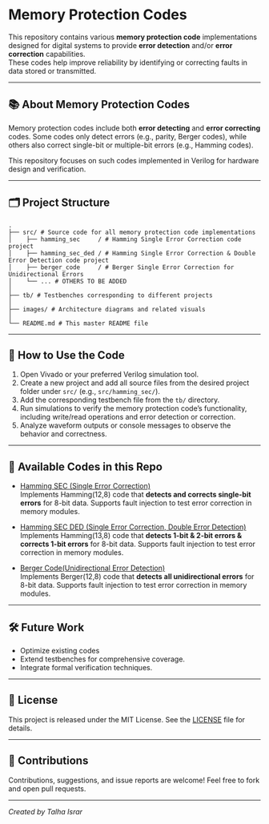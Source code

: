 # Memory Protection Codes

This repository contains various **memory protection code** implementations designed for digital systems to provide **error detection** and/or **error correction** capabilities.  
These codes help improve reliability by identifying or correcting faults in data stored or transmitted.

---

## 📚 About Memory Protection Codes

Memory protection codes include both **error detecting** and **error correcting** codes. Some codes only detect errors (e.g., parity, Berger codes), while others also correct single-bit or multiple-bit errors (e.g., Hamming codes).

This repository focuses on such codes implemented in Verilog for hardware design and verification.

---

## 🗂️ Project Structure

```
.
├── src/ # Source code for all memory protection code implementations
│    ├── hamming_sec     / # Hamming Single Error Correction code project
│    ├── hamming_sec_ded / # Hamming Single Error Correction & Double Error Detection code project
│    ├── berger_code     / # Berger Single Error Correction for Unidirectional Errors
│    └── ... # OTHERS TO BE ADDED
│
├── tb/ # Testbenches corresponding to different projects
│
├── images/ # Architecture diagrams and related visuals
│
└── README.md # This master README file
```

---

## 🚀 How to Use the Code

1. Open Vivado or your preferred Verilog simulation tool.
2. Create a new project and add all source files from the desired project folder under `src/` (e.g., `src/hamming_sec/`).
3. Add the corresponding testbench file from the `tb/` directory.
4. Run simulations to verify the memory protection code’s functionality, including write/read operations and error detection or correction.
5. Analyze waveform outputs or console messages to observe the behavior and correctness.

---

## 📂 Available Codes in this Repo

- [Hamming SEC (Single Error Correction)](src/hamming_sec/README.md)  
  Implements Hamming(12,8) code that **detects and corrects single-bit errors** for 8-bit data. Supports fault injection to test error correction in memory modules.

- [Hamming SEC DED (Single Error Correction, Double Error Detection)](src/hamming_sec_ded/README.md)  
  Implements Hamming(13,8) code that **detects 1-bit & 2-bit errors & corrects 1-bit errors** for 8-bit data. Supports fault injection to test error correction in memory modules.

- [Berger Code(Unidirectional Error Detection)](src/berger_code/README.md)  
  Implements Berger(12,8) code that **detects all unidirectional errors** for 8-bit data. Supports fault injection to test error correction in memory modules.

---

## 🛠️ Future Work

- Optimize existing codes
- Extend testbenches for comprehensive coverage.  
- Integrate formal verification techniques.

---

## 📄 License

This project is released under the MIT License. See the [LICENSE](LICENSE) file for details.

---

## 🤝 Contributions

Contributions, suggestions, and issue reports are welcome! Feel free to fork and open pull requests.

---

*Created by Talha Israr*  
